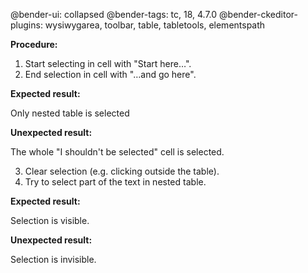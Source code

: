 @bender-ui: collapsed
@bender-tags: tc, 18, 4.7.0
@bender-ckeditor-plugins: wysiwygarea, toolbar, table, tabletools, elementspath

**Procedure:**

1. Start selecting in cell with "Start here…".
2. End selection in cell with "…and go here".

**Expected result:**

Only nested table is selected

**Unexpected result:**

The whole "I shouldn't be selected" cell is selected.

3. Clear selection (e.g. clicking outside the table).
4. Try to select part of the text in nested table.

**Expected result:**

Selection is visible.

**Unexpected result:**

Selection is invisible.

